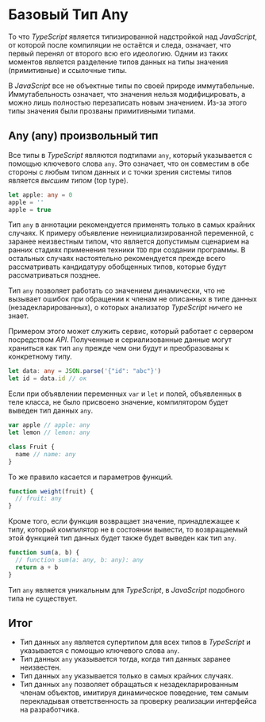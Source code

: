 # Базовый Тип Any

То что _TypeScript_ является типизированной надстройкой над _JavaScript_, от которой после компиляции не остаётся и следа, означает, что первый перенял от второго всю его идеологию. Одним из таких моментов является разделение типов данных на типы значения (примитивные) и ссылочные типы.

В _JavaScript_ все не объектные типы по своей природе иммутабельные. Иммутабельность означает, что значения нельзя модифицировать, а можно лишь полностью перезаписать новым значением. Из-за этого типы значения были прозваны примитивными типами.

## Any (any) произвольный тип

Все типы в _TypeScript_ являются подтипами `any`, который указывается с помощью ключевого слова `any`. Это означает, что он совместим в обе стороны с любым типом данных и с точки зрения системы типов является _высшим типом_ (top type).

```typescript
let apple: any = 0
apple = ''
apple = true
```

Тип `any` в аннотации рекомендуется применять только в самых крайних случаях. К примеру объявление неинициализированной переменной, с заранее неизвестным типом, что является допустимым сценарием на ранних стадиях применения техники `TDD` при создании программы. В остальных случаях настоятельно рекомендуется прежде всего рассматривать кандидатуру обобщенных типов, которые будут рассматриваться позднее.

Тип `any` позволяет работать со значением динамически, что не вызывает ошибок при обращении к членам не описанных в типе данных (незадекларированных), о которых анализатор _TypeScript_ ничего не знает.

Примером этого может служить сервис, который работает с сервером посредством _API_. Полученные и сериализованные данные могут храниться как тип `any` прежде чем они будут и преобразованы к конкретному типу.

```typescript
let data: any = JSON.parse('{"id": "abc"}')
let id = data.id // ок
```

Если при объявлении переменных `var` и `let` и полей, объявленных в теле класса, не было присвоено значение, компилятором будет выведен тип данных `any`.

```typescript
var apple // apple: any
let lemon // lemon: any

class Fruit {
  name // name: any
}
```

То же правило касается и параметров функций.

```typescript
function weight(fruit) {
  // fruit: any
}
```

Кроме того, если функция возвращает значение, принадлежащее к типу, который компилятор не в состоянии вывести, то возвращаемый этой функцией тип данных будет также будет выведен как тип `any`.

```typescript
function sum(a, b) {
  // function sum(a: any, b: any): any
  return a + b
}
```

Тип `any` является уникальным для _TypeScript_, в _JavaScript_ подобного типа не существует.

## Итог

- Тип данных `any` является супертипом для всех типов в _TypeScript_ и указывается с помощью ключевого слова `any`.
- Тип данных `any` указывается тогда, когда тип данных заранее неизвестен.
- Тип данных `any` указывается только в самых крайних случаях.
- Тип данных `any` позволяет обращаться к незадекларированным членам объектов, имитируя динамическое поведение, тем самым перекладывая ответственность за проверку реализации интерфейса на разработчика.
